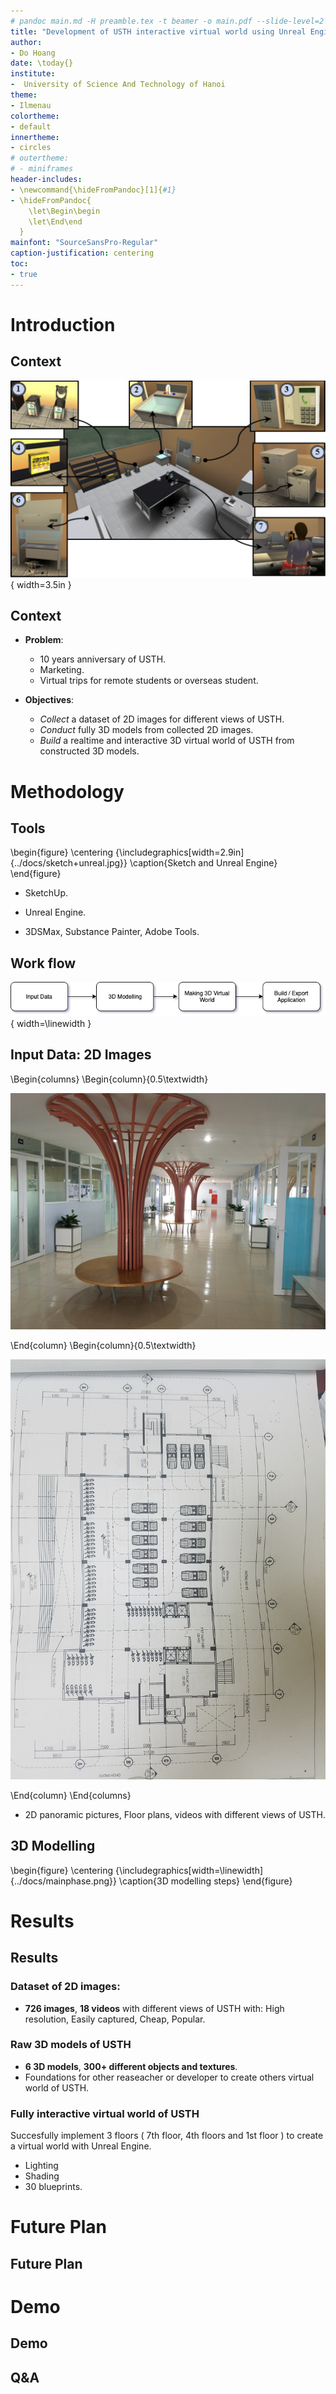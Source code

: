 ```yaml
---
# pandoc main.md -H preamble.tex -t beamer -o main.pdf --slide-level=2
title: "Development of USTH interactive virtual world using Unreal Engine"
author: 
- Do Hoang
date: \today{}
institute: 
-  University of Science And Technology of Hanoi 
theme:
- Ilmenau
colortheme:
- default 
innertheme:
- circles 
# outertheme:
# - miniframes 
header-includes:
- \newcommand{\hideFromPandoc}[1]{#1}
- \hideFromPandoc{
    \let\Begin\begin
    \let\End\end
  }
mainfont: "SourceSansPro-Regular"
caption-justification: centering
toc: 
- true
---
```


# Introduction
## Context

![A virtual world based biosafety training application for medical students](context.png){ width=3.5in }

## Context 
- **Problem**:
	
	- 10 years anniversary of USTH. 
	- Marketing. 
	- Virtual trips for remote students or overseas student.
- **Objectives**:

	- *Collect* a dataset of 2D images for different views of USTH.
	- *Conduct* fully 3D models from collected 2D images.
	- *Build* a realtime and interactive 3D virtual world of USTH from constructed 3D models.

# Methodology
## Tools 

\begin{figure}
\centering
{\includegraphics[width=2.9in]{../docs/sketch+unreal.jpg}}
\caption{Sketch and Unreal Engine}
\end{figure}

* SketchUp.

* Unreal Engine.

* 3DSMax, Substance Painter, Adobe Tools.

## Work flow 

![Work Flow Overall Diagram](../docs/workflow2.png){ width=\linewidth }

## Input Data: 2D Images
\Begin{columns}
\Begin{column}{0.5\textwidth}

![](inputdata.jpg)

\End{column}
\Begin{column}{0.5\textwidth}

![](../docs/floorplanex.png)

\End{column}
\End{columns}

- 2D panoramic pictures, Floor plans, videos with different views of USTH.

## 3D Modelling

\begin{figure}
\centering
{\includegraphics[width=\linewidth]{../docs/mainphase.png}}
\caption{3D modelling steps}
\end{figure}

# Results

## Results
### Dataset of 2D images: 
- **726 images**, **18 videos** with different views of USTH with: High resolution, Easily captured, Cheap, Popular. 

### Raw 3D models of USTH 
- **6 3D models**, **300+ different objects and textures**.
- Foundations for other reaseacher or developer to create others virtual world of USTH.

### Fully interactive virtual world of USTH 
Succesfully implement 3 floors ( 7th floor, 4th floors and 1st floor ) to create a virtual world with Unreal Engine.

- Lighting 
- Shading
- 30 blueprints.

# Future Plan
## Future Plan

# Demo 

## Demo

## Q&A
